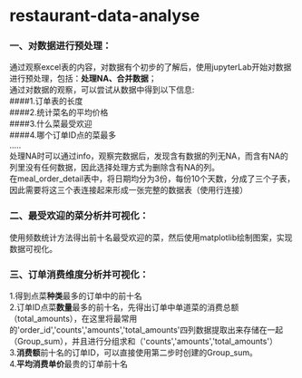 # restaurant-data-analyse
### 一、对数据进行预处理：  
  通过观察excel表的内容，对数据有个初步的了解后，使用jupyterLab开始对数据进行预处理，包括：**处理NA、合并数据**；  
  通过对数据的观察，可以尝试从数据中得到以下信息:  
  ####1.订单表的长度  
  ####2.统计菜名的平均价格  
 ####3.什么菜最受欢迎  
 ####4.哪个订单ID点的菜最多  
 .....  
 处理NA时可以通过info，观察完数据后，发现含有数据的列无NA，而含有NA的列里没有任何数据，因此选择处理方式为删除含有NA的列。  
 在meal_order_detail表中，将日期均分为3份，每份10个天数，分成了三个子表，因此需要将这三个表连接起来形成一张完整的数据表（使用行连接）  
### 二、最受欢迎的菜分析并可视化：  
使用频数统计方法得出前十名最受欢迎的菜，然后使用matplotlib绘制图案，实现数据可视化。  

### 三、订单消费维度分析并可视化：  
1.得到点菜**种类**最多的订单中的前十名  
2.订单ID点菜**数量**最多的前十名，先得出订单中单道菜的消费总额（total_amounts），在这里将最常用的'order_id','counts','amounts','total_amounts'四列数据提取出来存储在一起（Group_sum），并且进行分组求和（'counts','amounts','total_amounts'）  
3.**消费额**前十名的订单ID，可以直接使用第二步时创建的Group_sum。  
4.**平均消费单价**最贵的订单前十名
